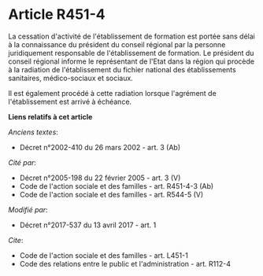 # Article R451-4

La cessation d'activité de l'établissement de formation est portée sans délai à la connaissance du président du conseil
régional par la personne juridiquement responsable de l'établissement de formation. Le président du conseil régional informe
le représentant de l'Etat dans la région qui procède à la radiation de l'établissement du fichier national des établissements
sanitaires, médico-sociaux et sociaux.

Il est également procédé à cette radiation lorsque l'agrément de l'établissement est arrivé à échéance.

**Liens relatifs à cet article**

_Anciens textes_:

  - Décret n°2002-410 du 26 mars 2002 - art. 3 (Ab)

_Cité par_:

  - Décret n°2005-198 du 22 février 2005 - art. 3 (V)
  - Code de l'action sociale et des familles - art. R451-4-3 (Ab)
  - Code de l'action sociale et des familles - art. R544-5 (V)

_Modifié par_:

  - Décret n°2017-537 du 13 avril 2017 - art. 1

_Cite_:

  - Code de l'action sociale et des familles - art. L451-1
  - Code des relations entre le public et l'administration - art. R112-4
